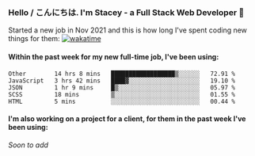 ### Hello / こんにちは. I'm Stacey - a Full Stack Web Developer 👋

Started a new job in Nov 2021 and this is how long I've spent coding new things for them: [![wakatime](https://wakatime.com/badge/user/86082ce1-bca4-4a02-a7a3-c2242e42ac7a/project/12b01edb-1cc9-44e6-b4ef-181fde524dc6.svg)](https://wakatime.com/badge/user/86082ce1-bca4-4a02-a7a3-c2242e42ac7a/project/12b01edb-1cc9-44e6-b4ef-181fde524dc6)

#### Within the past week for my new full-time job, I've been using:
<!--START_SECTION:waka-->
```text
Other        14 hrs 8 mins   ██████████████████▒░░░░░░   72.91 % 
JavaScript   3 hrs 42 mins   ████▓░░░░░░░░░░░░░░░░░░░░   19.10 % 
JSON         1 hr 9 mins     █▒░░░░░░░░░░░░░░░░░░░░░░░   05.97 % 
SCSS         18 mins         ▒░░░░░░░░░░░░░░░░░░░░░░░░   01.55 % 
HTML         5 mins          ░░░░░░░░░░░░░░░░░░░░░░░░░   00.44 % 
```
<!--END_SECTION:waka-->

#### I'm also working on a project for a client, for them in the past week I've been using:
*Soon to add*
